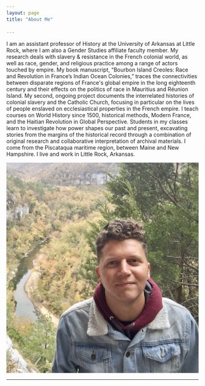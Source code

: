 ```yaml
---
layout: page
title: "About Me"

---
```


I am an assistant professor of History at the University of Arkansas at Little Rock, where I am also a Gender Studies affiliate faculty member. My research deals with slavery & resistance in the French colonial world, as well as race, gender, and religious practice among a range of actors touched by empire. My book manuscript, “Bourbon Island Creoles: Race and Revolution in France’s Indian Ocean Colonies,” traces the connectivities between disparate regions of France's global empire in the long eighteenth century and their effects on the politics of race in Mauritius and Réunion Island. My second, ongoing project documents the interrelated histories of colonial slavery and the Catholic Church, focusing in particular on the lives of people enslaved on ecclesiastical properties in the French empire. I teach courses on World History since 1500, historical methods, Modern France, and the Haitian Revolution in Global Perspective. Students in my classes learn to investigate how power shapes our past and present, excavating stories from the margins of the historical record through a combination of original research and collaborative interpretation of archival materials. I come from the Piscataqua maritime region, between Maine and New Hampshire. I live and work in Little Rock, Arkansas.

![Photo](IMG-3710.jpg)

---
